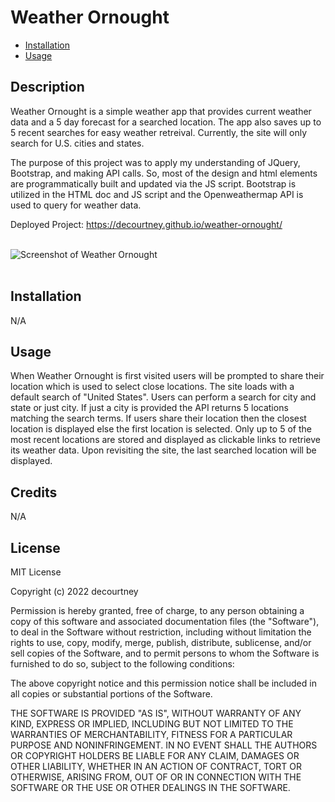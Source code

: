 # Weather Ornought

* [Installation](#installation)
* [Usage](#usage)

## Description
Weather Ornought is a simple weather app that provides current weather data and a 5 day forecast for a searched location. The app also saves up to 5 recent searches for easy weather retreival. Currently, the site will only search for U.S. cities and states.

The purpose of this project was to apply my understanding of JQuery, Bootstrap, and making API calls. So, most of the design and html elements are programmatically built and updated via the JS script. Bootstrap is utilized in the HTML doc and JS script and the Openweathermap API is used to query for weather data.

Deployed Project: https://decourtney.github.io/weather-ornought/

<br>
    <div>  
        <img src="./assets/images/weatherornoughtSS.png" target="_blank" alt="Screenshot of Weather Ornought" style="max-width: 300px; display: block;" />  
    </div>
<br>

## Installation

N/A

## Usage

When Weather Ornought is first visited users will be prompted to share their location which is used to select close locations. The site loads with a default search of "United States". Users can perform a search for city and state or just city. If just a city is provided the API returns 5 locations matching the search terms. If users share their location then the closest location is displayed else the first location is selected. Only up to 5 of the most recent locations are stored and displayed as clickable links to retrieve its weather data. Upon revisiting the site, the last searched location will be displayed.

## Credits

N/A

## License

MIT License

Copyright (c) 2022 decourtney

Permission is hereby granted, free of charge, to any person obtaining a copy
of this software and associated documentation files (the "Software"), to deal
in the Software without restriction, including without limitation the rights
to use, copy, modify, merge, publish, distribute, sublicense, and/or sell
copies of the Software, and to permit persons to whom the Software is
furnished to do so, subject to the following conditions:

The above copyright notice and this permission notice shall be included in all
copies or substantial portions of the Software.

THE SOFTWARE IS PROVIDED "AS IS", WITHOUT WARRANTY OF ANY KIND, EXPRESS OR
IMPLIED, INCLUDING BUT NOT LIMITED TO THE WARRANTIES OF MERCHANTABILITY,
FITNESS FOR A PARTICULAR PURPOSE AND NONINFRINGEMENT. IN NO EVENT SHALL THE
AUTHORS OR COPYRIGHT HOLDERS BE LIABLE FOR ANY CLAIM, DAMAGES OR OTHER
LIABILITY, WHETHER IN AN ACTION OF CONTRACT, TORT OR OTHERWISE, ARISING FROM,
OUT OF OR IN CONNECTION WITH THE SOFTWARE OR THE USE OR OTHER DEALINGS IN THE
SOFTWARE.